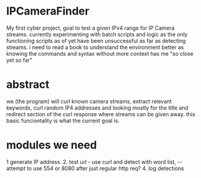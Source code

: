# IPCameraFinder
My first cyber project, goal to test a given IPv4 range for IP Camera streams. currently experimenting with batch scripts and logic as the only functioning scripts as of yet have been unsuccessful as far as detecting streams. i need to read a book to understand the environment better as knowing the commands and syntax without more context has me "so close yet so far"
# abstract
we (the program) will curl known camera streams, extract relevant keywords, curl random IP4 addresses and looking mostly for the title and redirect section of the curl response where streams can be given away. this basic funciontality is what the current goal is.

# modules we need
1 generate IP address.
2. test url - use curl and detect with word list, -- attempt to use 554 or 8080 after just regular http req?
4. log detections 

   
   
